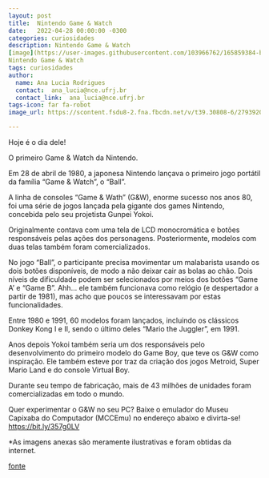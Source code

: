 ```yaml
---
layout: post
title:  Nintendo Game & Watch
date:   2022-04-28 00:00:00 -0300
categories: curiosidades
description: Nintendo Game & Watch 
[image](https://user-images.githubusercontent.com/103966762/165859384-b17a774e-8b3d-4b65-9174-2238156060f1.png)
Nintendo Game & Watch
tags: curiosidades
author: 
  name: Ana Lucia Rodrigues
  contact:  ana_lucia@nce.ufrj.br
  contact_link:  ana_lucia@nce.ufrj.br
tags-icon: far fa-robot
image_url: https://scontent.fsdu8-2.fna.fbcdn.net/v/t39.30808-6/279392028_529942198803239_2985713599252547678_n.jpg?_nc_cat=103&ccb=1-5&_nc_sid=730e14&_nc_eui2=AeHHL7rAzIf4plbOEFTPfpedaLvDDWNUrtFou8MNY1Su0c3G-JdKF-hNfK6IvWB2zk3Kcc3NZ--Y2tUE5wJQO_sX&_nc_ohc=dmTTJ2pAq1EAX90S31G&_nc_ht=scontent.fsdu8-2.fna&oh=00_AT-fXPABVerXMR2_9v_QiTzJA3badumm-![image](https://user-images.githubusercontent.com/103966762/165859727-00ddf653-2b95-4ea3-bda2-9270b8ae33c7.png)

---
```

Hoje é o dia dele!


O primeiro Game & Watch da Nintendo.


Em 28 de abril de 1980, a japonesa Nintendo lançava o primeiro jogo portátil da família “Game & Watch”, o “Ball”.


A linha de consoles “Game & Wath” (G&W), enorme sucesso nos anos 80, foi uma série de jogos lançada pela gigante dos games Nintendo, concebida pelo seu projetista Gunpei Yokoi. 


Originalmente contava com uma tela de LCD monocromática e botões responsáveis pelas ações dos personagens. Posteriormente, modelos com duas telas também foram comercializados.


No jogo “Ball”, o participante precisa movimentar um malabarista usando os dois botões disponíveis, de modo a não deixar cair as bolas ao chão. Dois níveis de dificuldade podem ser selecionados por meios dos botões “Game A’ e “Game B”. Ahh... ele também funcionava como relógio (e despertador a partir de 1981), mas acho que poucos se interessavam por estas funcionalidades.


Entre 1980 e 1991, 60 modelos foram lançados, incluindo os clássicos Donkey Kong I e II, sendo o último deles “Mario the Juggler”, em 1991.


Anos depois Yokoi também seria um dos responsáveis pelo desenvolvimento do primeiro modelo do Game Boy, que teve os G&W como inspiração. Ele também esteve por traz da criação dos jogos Metroid, Super Mario Land e do console Virtual Boy. 


Durante seu tempo de fabricação, mais de 43 milhões de unidades foram comercializadas em todo o mundo.


Quer experimentar o G&W no seu PC? Baixe o emulador do Museu Capixaba do Computador (MCCEmu) no endereço abaixo e divirta-se!
https://bit.ly/357g0LV


*As imagens anexas são meramente ilustrativas e foram obtidas da internet.


[fonte](https://www.facebook.com/museucapixaba/photos/a.101808168283313/530139008783558/)
